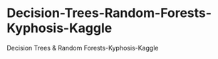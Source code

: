 # Decision-Trees-Random-Forests-Kyphosis-Kaggle
Decision Trees &amp; Random Forests-Kyphosis-Kaggle
